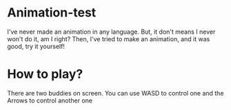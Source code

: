 # Animation-test
I've never made an animation in any language. But, it don't means I never won't do it, am I right? Then, I've tried to make an animation, and it was good, try it yourself!

# How to play?
There are two buddies on screen. You can use WASD to control one and the Arrows to control another one

